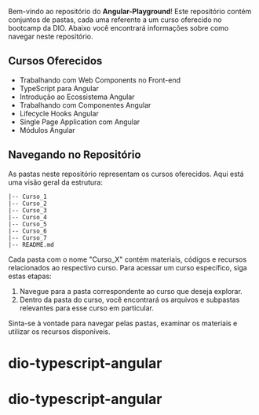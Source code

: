 
Bem-vindo ao repositório do **Angular-Playground**! Este repositório contém conjuntos de pastas, cada uma referente a um curso oferecido no bootcamp da DIO. Abaixo você encontrará informações sobre como navegar neste repositório.

## Cursos Oferecidos

- Trabalhando com Web Components no Front-end
- TypeScript para Angular
- Introdução ao Ecossistema Angular
- Trabalhando com Componentes Angular
- Lifecycle Hooks Angular
- Single Page Application com Angular
- Módulos Angular

## Navegando no Repositório

As pastas neste repositório representam os cursos oferecidos. Aqui está uma visão geral da estrutura:

```
|-- Curso_1
|-- Curso_2
|-- Curso_3
|-- Curso_4
|-- Curso_5
|-- Curso_6
|-- Curso_7
|-- README.md
```

Cada pasta com o nome "Curso_X" contém materiais, códigos e recursos relacionados ao respectivo curso. Para acessar um curso específico, siga estas etapas:

1. Navegue para a pasta correspondente ao curso que deseja explorar.
2. Dentro da pasta do curso, você encontrará os arquivos e subpastas relevantes para esse curso em particular.

Sinta-se à vontade para navegar pelas pastas, examinar os materiais e utilizar os recursos disponíveis.
# dio-typescript-angular
# dio-typescript-angular
